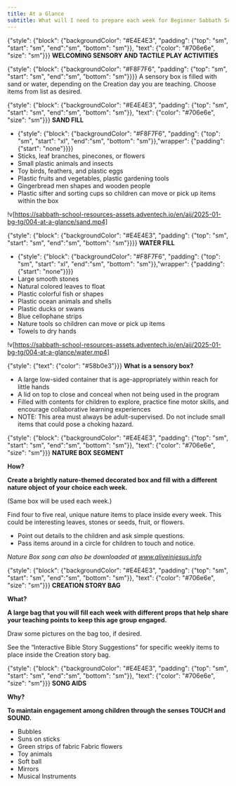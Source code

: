 ```yaml
---
title: At a Glance
subtitle: What will I need to prepare each week for Beginner Sabbath School?
---
```


{"style": {"block": {"backgroundColor": "#E4E4E3", "padding": {"top": "sm", "start": "sm", "end":"sm", "bottom": "sm"}}, "text": {"color": "#706e6e", "size": "sm"}}}
**WELCOMING SENSORY AND TACTILE PLAY ACTIVITIES**

{"style": {"block": {"backgroundColor": "#F8F7F6", "padding": {"top": "sm", "start": "sm", "end":"sm", "bottom": "sm"}}}}
A sensory box is filled with sand or water, depending on the Creation day you are teaching. Choose items from list as desired.

{"style": {"block": {"backgroundColor": "#E4E4E3", "padding": {"top": "sm", "start": "sm", "end":"sm", "bottom": "sm"}}, "text": {"color": "#706e6e", "size": "sm"}}}
**SAND FILL**

- {"style": {"block": {"backgroundColor": "#F8F7F6", "padding": {"top": "sm", "start": "xl", "end":"sm", "bottom": "sm"}},"wrapper": {"padding": {"start": "none"}}}}
- Sticks, leaf branches, pinecones, or flowers
- Small plastic animals and insects
- Toy birds, feathers, and plastic eggs
- Plastic fruits and vegetables, plastic gardening tools
- Gingerbread men shapes and wooden people
- Plastic sifter and sorting cups so children can move or pick up items within the box

!v[https://sabbath-school-resources-assets.adventech.io/en/aij/2025-01-bg-tg/004-at-a-glance/sand.mp4]

{"style": {"block": {"backgroundColor": "#E4E4E3", "padding": {"top": "sm", "start": "sm", "end":"sm", "bottom": "sm"}}}}
**WATER FILL**

- {"style": {"block": {"backgroundColor": "#F8F7F6", "padding": {"top": "sm", "start": "xl", "end":"sm", "bottom": "sm"}},"wrapper": {"padding": {"start": "none"}}}}
- Large smooth stones
- Natural colored leaves to float
- Plastic colorful fish or shapes
- Plastic ocean animals and shells
- Plastic ducks or swans
- Blue cellophane strips
- Nature tools so children can move or pick up items
- Towels to dry hands

!v[https://sabbath-school-resources-assets.adventech.io/en/aij/2025-01-bg-tg/004-at-a-glance/water.mp4]

{"style": {"text": {"color": "#58b0e3"}}}
**What is a sensory box?**

- A large low-sided container that is age-appropriately within reach for little hands
- A lid on top to close and conceal when not being used in the program
- Filled with contents for children to explore, practice fine motor skills, and encourage collaborative learning experiences
- NOTE: This area must always be adult-supervised. Do not include small items that could pose a choking hazard.

{"style": {"block": {"backgroundColor": "#E4E4E3", "padding": {"top": "sm", "start": "sm", "end":"sm", "bottom": "sm"}}, "text": {"color": "#706e6e", "size": "sm"}}}
**NATURE BOX SEGMENT**

**How?**

**Create a brightly nature-themed decorated box and fill with a different nature object of your choice each week.**

(Same box will be used each week.)

Find four to five real, unique nature items to place inside every week. This could be interesting leaves, stones or seeds, fruit, or flowers.

- Point out details to the children and ask simple questions.
- Pass items around in a circle for children to touch and notice.

_Nature Box song can also be downloaded at www.aliveinjesus.info_

{"style": {"block": {"backgroundColor": "#E4E4E3", "padding": {"top": "sm", "start": "sm", "end":"sm", "bottom": "sm"}}, "text": {"color": "#706e6e", "size": "sm"}}}
**CREATION STORY BAG**

**What?**

**A large bag that you will fill each week with different props that help share your teaching points to keep this age group engaged.**

Draw some pictures on the bag too, if desired.

See the “Interactive Bible Story Suggestions” for specific weekly items to place inside the Creation story bag.

{"style": {"block": {"backgroundColor": "#E4E4E3", "padding": {"top": "sm", "start": "sm", "end":"sm", "bottom": "sm"}}, "text": {"color": "#706e6e", "size": "sm"}}}
**SONG AIDS**

**Why?**

**To maintain engagement among children through the senses TOUCH and SOUND.**

- Bubbles
- Suns on sticks
- Green strips of fabric Fabric flowers
- Toy animals
- Soft ball
- Mirrors
- Musical Instruments